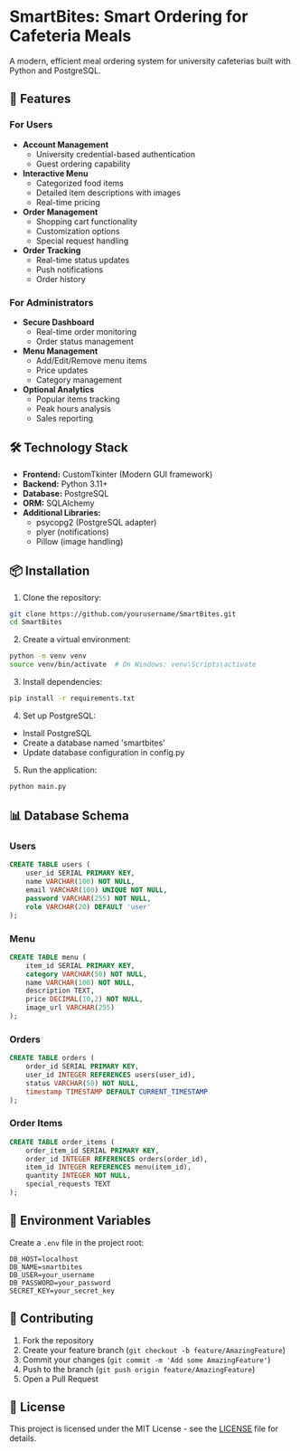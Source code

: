 # SmartBites: Smart Ordering for Cafeteria Meals

A modern, efficient meal ordering system for university cafeterias built with Python and PostgreSQL.

## 🚀 Features

### For Users
- **Account Management**
  - University credential-based authentication
  - Guest ordering capability
- **Interactive Menu**
  - Categorized food items
  - Detailed item descriptions with images
  - Real-time pricing
- **Order Management**
  - Shopping cart functionality
  - Customization options
  - Special request handling
- **Order Tracking**
  - Real-time status updates
  - Push notifications
  - Order history

### For Administrators
- **Secure Dashboard**
  - Real-time order monitoring
  - Order status management
- **Menu Management**
  - Add/Edit/Remove menu items
  - Price updates
  - Category management
- **Optional Analytics**
  - Popular items tracking
  - Peak hours analysis
  - Sales reporting

## 🛠️ Technology Stack

- **Frontend:** CustomTkinter (Modern GUI framework)
- **Backend:** Python 3.11+
- **Database:** PostgreSQL
- **ORM:** SQLAlchemy
- **Additional Libraries:**
  - psycopg2 (PostgreSQL adapter)
  - plyer (notifications)
  - Pillow (image handling)

## 📦 Installation

1. Clone the repository:
```bash
git clone https://github.com/yourusername/SmartBites.git
cd SmartBites
```

2. Create a virtual environment:
```bash
python -m venv venv
source venv/bin/activate  # On Windows: venv\Scripts\activate
```

3. Install dependencies:
```bash
pip install -r requirements.txt
```

4. Set up PostgreSQL:
- Install PostgreSQL
- Create a database named 'smartbites'
- Update database configuration in config.py

5. Run the application:
```bash
python main.py
```

## 📊 Database Schema

### Users
```sql
CREATE TABLE users (
    user_id SERIAL PRIMARY KEY,
    name VARCHAR(100) NOT NULL,
    email VARCHAR(100) UNIQUE NOT NULL,
    password VARCHAR(255) NOT NULL,
    role VARCHAR(20) DEFAULT 'user'
);
```

### Menu
```sql
CREATE TABLE menu (
    item_id SERIAL PRIMARY KEY,
    category VARCHAR(50) NOT NULL,
    name VARCHAR(100) NOT NULL,
    description TEXT,
    price DECIMAL(10,2) NOT NULL,
    image_url VARCHAR(255)
);
```

### Orders
```sql
CREATE TABLE orders (
    order_id SERIAL PRIMARY KEY,
    user_id INTEGER REFERENCES users(user_id),
    status VARCHAR(50) NOT NULL,
    timestamp TIMESTAMP DEFAULT CURRENT_TIMESTAMP
);
```

### Order Items
```sql
CREATE TABLE order_items (
    order_item_id SERIAL PRIMARY KEY,
    order_id INTEGER REFERENCES orders(order_id),
    item_id INTEGER REFERENCES menu(item_id),
    quantity INTEGER NOT NULL,
    special_requests TEXT
);
```

## 🔐 Environment Variables

Create a `.env` file in the project root:
```
DB_HOST=localhost
DB_NAME=smartbites
DB_USER=your_username
DB_PASSWORD=your_password
SECRET_KEY=your_secret_key
```

## 🤝 Contributing

1. Fork the repository
2. Create your feature branch (`git checkout -b feature/AmazingFeature`)
3. Commit your changes (`git commit -m 'Add some AmazingFeature'`)
4. Push to the branch (`git push origin feature/AmazingFeature`)
5. Open a Pull Request

## 📝 License

This project is licensed under the MIT License - see the [LICENSE](LICENSE) file for details.
